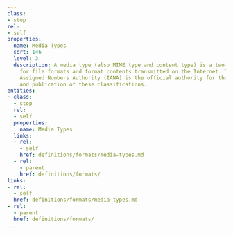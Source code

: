```yaml
---
class:
- stop
rel:
- self
properties:
  name: Media Types
  sort: 146
  level: 3
  description: A media type (also MIME type and content type) is a two-part identifier
    for file formats and format contents transmitted on the Internet. The Internet
    Assigned Numbers Authority (IANA) is the official authority for the standardization
    and publication of these classifications.
entities:
- class:
  - stop
  rel:
  - self
  properties:
    name: Media Types
  links:
  - rel:
    - self
    href: definitions/formats/media-types.md
  - rel:
    - parent
    href: definitions/formats/
links:
- rel:
  - self
  href: definitions/formats/media-types.md
- rel:
  - parent
  href: definitions/formats/
...
```

